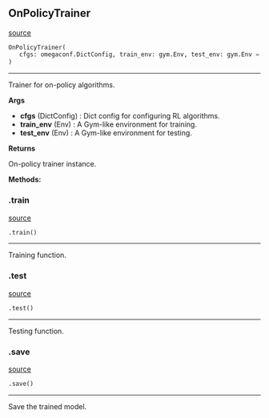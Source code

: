 #


## OnPolicyTrainer
[source](https://github.com/RLE-Foundation/Hsuanwu/blob/main/hsuanwu/common/engine/on_policy_trainer.py/#L15)
```python 
OnPolicyTrainer(
   cfgs: omegaconf.DictConfig, train_env: gym.Env, test_env: gym.Env = None
)
```


---
Trainer for on-policy algorithms.


**Args**

* **cfgs** (DictConfig) : Dict config for configuring RL algorithms.
* **train_env** (Env) : A Gym-like environment for training.
* **test_env** (Env) : A Gym-like environment for testing.


**Returns**

On-policy trainer instance.


**Methods:**


### .train
[source](https://github.com/RLE-Foundation/Hsuanwu/blob/main/hsuanwu/common/engine/on_policy_trainer.py/#L61)
```python
.train()
```

---
Training function.

### .test
[source](https://github.com/RLE-Foundation/Hsuanwu/blob/main/hsuanwu/common/engine/on_policy_trainer.py/#L145)
```python
.test()
```

---
Testing function.

### .save
[source](https://github.com/RLE-Foundation/Hsuanwu/blob/main/hsuanwu/common/engine/on_policy_trainer.py/#L169)
```python
.save()
```

---
Save the trained model.
